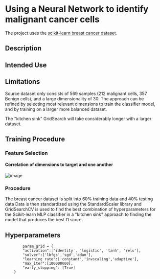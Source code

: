 # Using a Neural Network to identify malignant cancer cells

The project uses the [scikit-learn breast cancer dataset](https://scikit-learn.org/stable/modules/generated/sklearn.datasets.load_breast_cancer.html#sklearn.datasets.load_breast_cancer).

## Description




## Intended Use

## Limitations
Source dataset only consists of 569 samples (212 malignant cells, 357 Benign cells), and a large dimensionality of 30.
The approach can be refined by selecting most relevant dimensions to train the classifier model, and by training on a larger more balanced dataset.

The "kitchen sink" GridSearch will take considerably longer with a larger dataset.

## Training Procedure

### Feature Selection

#### Correlation of dimensions to target and one another
![image]('./correlation.jpeg')




### Procedure

The breast cancer dataset is split into 60% training data and 40% testing data
Data is then standardized using the StandardScaler library and GridSearchCV is used to find the best combination of hyperparameters for the Scikit-learn MLP classifier in a "kitchen sink" approach to finding the model that produces the best f1 score.

## Hyperparameters

```
        param_grid = {
        "activation":['identity', 'logistic', 'tanh', 'relu'],
        "solver":['lbfgs','sgd','adam'],
        "learning_rate":['constant','invscaling','adaptive'],
        "max_iter":[100000000],
        "early_stopping": [True]
    }
```

